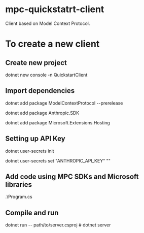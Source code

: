 # mpc-quickstatrt-client
Client based on Model Context Protocol. 

# To create a new client
## Create new project
dotnet new console -n QuickstartClient

## Import dependencies
dotnet add package ModelContextProtocol --prerelease

dotnet add package Anthropic.SDK

dotnet add package Microsoft.Extensions.Hosting

## Setting up API Key

dotnet user-secrets init

dotnet user-secrets set "ANTHROPIC_API_KEY" "<your key here>"

## Add code using MPC SDKs and Microsoft libraries

.\Program.cs 

## Compile and run
dotnet run -- path/to/server.csproj # dotnet server
